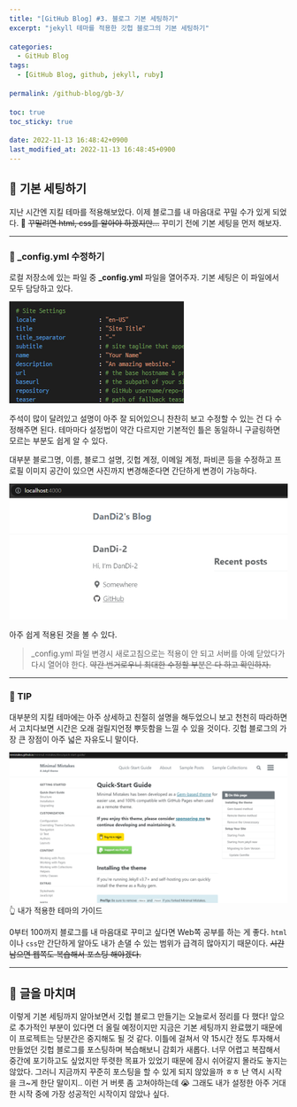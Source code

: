 ```yaml
---
title: "[GitHub Blog] #3. 블로그 기본 세팅하기"
excerpt: "jekyll 테마를 적용한 깃헙 블로그의 기본 세팅하기"

categories:
  - GitHub Blog
tags:
  - [GitHub Blog, github, jekyll, ruby]

permalink: /github-blog/gb-3/

toc: true
toc_sticky: true

date: 2022-11-13 16:48:42+0900
last_modified_at: 2022-11-13 16:48:45+0900
---
```


## 👻 기본 세팅하기
지난 시간엔 지킬 테마를 적용해보았다. 이제 블로그를 내 마음대로 꾸밀 수가 있게 되었다. 🎉 ~~꾸밀려면 html, css를 알아야 하겠지만...~~ 꾸미기 전에 기본 세팅을 먼저 해보자.

***

### 🌱 _config.yml 수정하기
로컬 저장소에 있는 파일 중 **_config.yml** 파일을 열어주자. 기본 세팅은 이 파일에서 모두 담당하고 있다.

![Alt Text](/assets/images/posts_img/projects/github-blog/gb-3/config.PNG)   

주석이 많이 달려있고 설명이 아주 잘 되어있으니 찬찬히 보고 수정할 수 있는 건 다 수정해주면 된다. 테마마다 설정법이 약간 다르지만 기본적인 틀은 동일하니 구글링하면 모르는 부분도 쉽게 알 수 있다.

대부분 블로그명, 이름, 블로그 설명, 깃헙 계정, 이메일 계정, 파비콘 등을 수정하고 프로필 이미지 공간이 있으면 사진까지 변경해준다면 간단하게 변경이 가능하다.

![Alt Text](/assets/images/posts_img/projects/github-blog/gb-3/edit-config.PNG)   

아주 쉽게 적용된 것을 볼 수 있다.

> _config.yml 파일 변경시 새로고침으로는 적용이 안 되고 서버를 아예 닫았다가 다시 열어야 한다. ~~약간 번거로우니 최대한 수정할 부분은 다 하고 확인하자.~~

***

### 🌱 TIP
대부분의 지킬 테마에는 아주 상세하고 친절히 설명을 해두었으니 보고 천천히 따라하면서 고치다보면 시간은 오래 걸릴지언정 뿌듯함을 느낄 수 있을 것이다. 깃헙 블로그의 가장 큰 장점이 아주 넓은 자유도니 말이다.

![Alt Text](/assets/images/posts_img/projects/github-blog/gb-3/start-guide.PNG)   
👆 내가 적용한 테마의 가이드

0부터 100까지 블로그를 내 마음대로 꾸미고 싶다면 Web쪽 공부를 하는 게 좋다. ``` html ```이나 ``` css ```만 간단하게 알아도 내가 손댈 수 있는 범위가 급격히 많아지기 때문이다. ~~시간 남으면 웹쪽도 복습해서 포스팅 해야겠다.~~

***

## 👻 글을 마치며
이렇게 기본 세팅까지 알아보면서 깃헙 블로그 만들기는 오늘로서 정리를 다 했다! 앞으로 추가적인 부분이 있다면 더 올릴 예정이지만 지금은 기본 세팅까지 완료했기 때문에 이 프로젝트는 당분간은 중지해도 될 것 같다. 이틀에 걸쳐서 약 15시간 정도 투자해서 만들었던 깃헙 블로그를 포스팅하며 복습해보니 감회가 새롭다. 너무 어렵고 복잡해서 중간에 포기하고도 싶었지만 뚜렷한 목표가 있었기 때문에 잠시 쉬어갈지 몰라도 놓지는 않았다. 그러니 지금까지 꾸준히 포스팅을 할 수 있게 되지 않았을까 ㅎㅎ 난 역시 시작을 크~게 한단 말이지.. 이런 거 버릇 좀 고쳐야하는데 😭 그래도 내가 설정한 아주 거대한 시작 중에 가장 성공적인 시작이지 않았나 싶다.